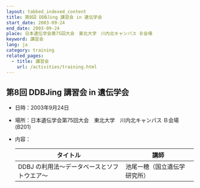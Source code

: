 ```yaml
---
layout: tabbed_indexed_content
title: 第8回 DDBJing 講習会 in 遺伝学会
start_date: 2003-09-24
end_date: 2003-09-24
place: 日本遺伝学会第75回大会　東北大学　川内北キャンパス Ｂ会場
keyword: 講習会
lang: ja
category: training
related_pages:
  - title: 講習会
    url: /activities/training.html
---
```


## 第8回 DDBJing 講習会 in 遺伝学会 <a name="8"></a>

-   日時：2003年9月24日
-   場所：日本遺伝学会第75回大会　東北大学　川内北キャンパス Ｂ会場
    (B201)
-   内容：

    | タイトル | 講師 |
    |----|----|
    | DDBJ の利用法～データベースとソフトウエア～ | 池尾一穂（国立遺伝学研究所） |